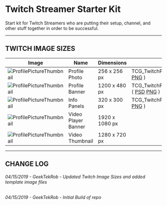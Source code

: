 # Twitch Streamer Starter Kit
Start kit for Twitch Streamers who are putting their setup, channel, and other stuff together in order to be successful.

---
## TWITCH IMAGE SIZES
Image | Name | Dimensions | File
--- | --- | --- | ---
![ProfilePictureThumbnail](Image_Templates/TCG_TwitchProfilePicture_thumbnail.jpg_) | Profile Photo | 256 x 256 px | TCG_TwitchProfilePicture ( [PSD](Image_Templates/TCG_TwitchProfilePicture.psd) [PNG](Image_Templates/TCG_TwitchProfilePicture.png) )
![ProfilePictureThumbnail](Image_Templates/TCG_TwitchProfilePicture_thumbnail.jpg_) | Profile Banner | 1200 x 480 px | TCG_TwitchProfileBannerTemplate ( [PSD](Image_Templates/TCG_TwitchProfileBannerTemplate.psd) [PNG](Image_Templates/TCG_TwitchProfileBannerTemplate.png) )
![ProfilePictureThumbnail](Image_Templates/TCG_TwitchProfilePicture_thumbnail.jpg_) | Info Panels | 320 x 300 px | TCG_TwitchPanelTemplate ( [PSD](Image_Templates/TCG_TwitchPanelTemplate.psd) [PNG](Image_Templates/TCG_TwitchPanelTemplate.png) )
![ProfilePictureThumbnail](Image_Templates/TCG_TwitchProfilePicture_thumbnail.jpg_) | Video Player Banner | 1920 x 1080 px | 
![ProfilePictureThumbnail](Image_Templates/TCG_TwitchProfilePicture_thumbnail.jpg_) | Video Thumbnail | 1280 x 720 px | 

---
## CHANGE LOG
###### 04/15/2019 - GeekTekRob - Updated Twitch Image Sizes and added template image files
###### 04/15/2019 - GeekTekRob - Initial Build of repo


